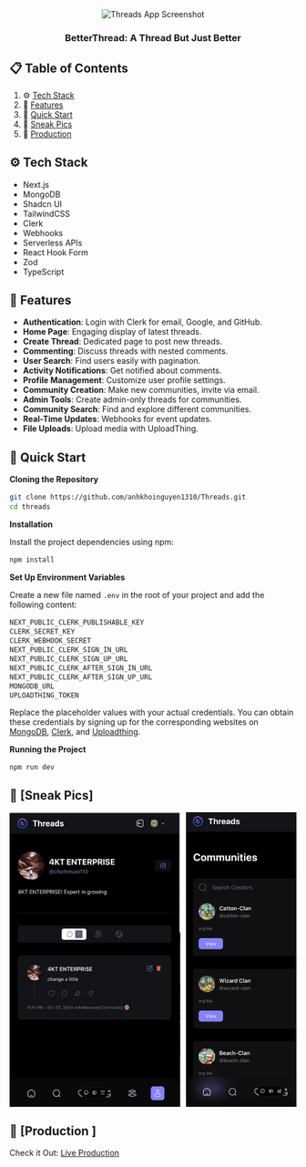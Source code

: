 <div align="center">
  <img src="https://private-user-images.githubusercontent.com/151519281/293174555-a9cd1088-968b-4b1d-b21a-f5f97d0c202b.png?jwt=eyJhbGciOiJIUzI1NiIsInR5cCI6IkpXVCJ9.eyJpc3MiOiJnaXRodWIuY29tIiwiYXVkIjoicmF3LmdpdGh1YnVzZXJjb250ZW50LmNvbSIsImtleSI6ImtleTUiLCJleHAiOjE3Mjk3MTY2NDIsIm5iZiI6MTcyOTcxNjM0MiwicGF0aCI6Ii8xNTE1MTkyODEvMjkzMTc0NTU1LWE5Y2QxMDg4LTk2OGItNGIxZC1iMjFhLWY1Zjk3ZDBjMjAyYi5wbmc_WC1BbXotQWxnb3JpdGhtPUFXUzQtSE1BQy1TSEEyNTYmWC1BbXotQ3JlZGVudGlhbD1BS0lBVkNPRFlMU0E1M1BRSzRaQSUyRjIwMjQxMDIzJTJGdXMtZWFzdC0xJTJGczMlMkZhd3M0X3JlcXVlc3QmWC1BbXotRGF0ZT0yMDI0MTAyM1QyMDQ1NDJaJlgtQW16LUV4cGlyZXM9MzAwJlgtQW16LVNpZ25hdHVyZT0yN2MzNzY0OTY0NmM2ZDliZjAyODUxZTQ1ZTE3MTY2Mjk3NzEyNzI3Yjg2ZTI5YzVmY2UxNDI2MDVjZWYzNjU3JlgtQW16LVNpZ25lZEhlYWRlcnM9aG9zdCJ9.e-K92caylXWlGccMekQBRyrPtAU10EGZIoeMwo6fJaM" alt="Threads App Screenshot" "/>
  <br/>
   <h3 align="center">BetterThread: A Thread But Just Better</h3>
</div>

## 📋 Table of Contents

1. ⚙️ [Tech Stack](#tech-stack)
2. 🔋 [Features](#features)
3. 🤸 [Quick Start](#quick-start)
4. 🤖 [Sneak Pics](#sneak-peak)
5. 🚀 [Production](#production)

## <a name="tech-stack"> ⚙️ Tech Stack</a>
- Next.js
- MongoDB
- Shadcn UI
- TailwindCSS
- Clerk
- Webhooks
- Serverless APIs
- React Hook Form
- Zod
- TypeScript

## <a name="features"> 🔋 Features</a>

- **Authentication**: Login with Clerk for email, Google, and GitHub.
- **Home Page**: Engaging display of latest threads.
- **Create Thread**: Dedicated page to post new threads.
- **Commenting**: Discuss threads with nested comments.
- **User Search**: Find users easily with pagination.
- **Activity Notifications**: Get notified about comments.
- **Profile Management**: Customize user profile settings.
- **Community Creation**: Make new communities, invite via email.
- **Admin Tools**: Create admin-only threads for communities.
- **Community Search**: Find and explore different communities.
- **Real-Time Updates**: Webhooks for event updates.
- **File Uploads**: Upload media with UploadThing.

## <a name="quick-start"> 🤸 Quick Start</a> 

**Cloning the Repository**

```bash
git clone https://github.com/anhkhoinguyen1310/Threads.git
cd threads
```

**Installation**

Install the project dependencies using npm:

```bash
npm install
```

**Set Up Environment Variables**

Create a new file named `.env` in the root of your project and add the following content:

```env
NEXT_PUBLIC_CLERK_PUBLISHABLE_KEY
CLERK_SECRET_KEY
CLERK_WEBHOOK_SECRET
NEXT_PUBLIC_CLERK_SIGN_IN_URL
NEXT_PUBLIC_CLERK_SIGN_UP_URL
NEXT_PUBLIC_CLERK_AFTER_SIGN_IN_URL
NEXT_PUBLIC_CLERK_AFTER_SIGN_UP_URL
MONGODB_URL
UPLOADTHING_TOKEN
```

Replace the placeholder values with your actual credentials. You can obtain these credentials by signing up for the corresponding websites on [MongoDB](https://www.mongodb.com/), [Clerk](https://clerk.com/), and [Uploadthing](https://uploadthing.com/).

**Running the Project**

```bash
npm run dev
```

## <a name="sneak-peak"> 🤖 [Sneak Pics]</a> 

<div style="display: flex; overflow-x: auto;">
  <img src="https://github.com/anhkhoinguyen1310/Threads/blob/main/threadPic/profilePhone.png?raw=true" alt="Profile Page" width="300" style="margin-right: 10px;">
  <img src="https://github.com/anhkhoinguyen1310/Threads/blob/main/threadPic/communityPhone.png?raw=true" alt="Community Page" width="300" style="margin-right: 10px;">
  <img src="https://github.com/anhkhoinguyen1310/Threads/blob/main/threadPic/responsive.png?raw=true" alt="Responsive Design" width="300" style="margin-right: 10px;">
  <img src="https://github.com/anhkhoinguyen1310/Threads/blob/main/threadPic/searchPhone.png?raw=true" alt="Search Page" width="300" style="margin-right: 10px;">
</div>

## <a name="production"> 🚀 [Production ]</a>  

Check it Out: [Live Production](https://betterthreads.vercel.app/)


